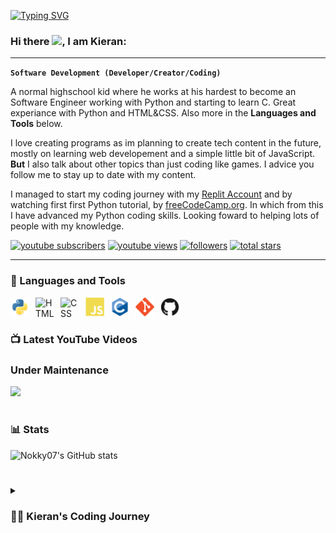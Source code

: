 
<a align="center" href="https://git.io/typing-svg"><img src="https://readme-typing-svg.herokuapp.com?font=Righteous&size=50&pause=1000&color=4874c4&center=true&vCenter=true&random=false&width=500&height=70&lines=Welcome!%F0%9F%91%8B;I'm+Kieran!" alt="Typing SVG" /></a>
### Hi there <img src="https://raw.githubusercontent.com/nixin72/nixin72/master/wave.gif" width="30px">, I am Kieran:

---
**`Software Development (Developer/Creator/Coding)`**

A normal highschool kid where he works at his hardest to become an Software Engineer working with Python and starting to learn C. Great experiance with Python and HTML&CSS. Also more in the **Languages and Tools** below.

I love creating programs as im planning to create tech content in the future, mostly on learning web developement and a simple little bit of JavaScript. **But** I also talk about other topics than just coding like games. I advice you follow me to stay up to date with my content.

I managed to start my coding journey with my [Replit Account](https://replit.com/@KieranMc07) and by watching first first Python tutorial, by [freeCodeCamp.org](https://www.youtube.com/watch?v=rfscVS0vtbw). In which from this I have advanced my Python coding skills. Looking foward to helping lots of people with my knowledge.

<p align="left">
      <a href="https://www.youtube.com/@nokky070?sub_confirmation=1">
         <img alt="youtube subscribers" title="Subscribe to my YouTube channel" src="https://custom-icon-badges.demolab.com/youtube/channel/subscribers/UCzzGpscAqcUi10T4u-sWyyg?color=%23E05D44&label=SUBSCRIBE&logo=video&logoColor=white&style=for-the-badge&labelColor=CE4630"/></a> 
      <a href="https://www.youtube.com/@nokky070">
         <img alt="youtube views" title="YouTube views" src="https://custom-icon-badges.demolab.com/youtube/channel/views/UCzzGpscAqcUi10T4u-sWyyg?color=%23E1AD0E&logo=eye&logoColor=white&style=for-the-badge&labelColor=C79600"/></a> 
      <a href="https://github.com/Kieranmcm07?tab=followers">
         <img alt="followers" title="Follow me on Github" src="https://custom-icon-badges.demolab.com/github/followers/Kieranmcm07?color=236ad3&labelColor=1155ba&style=for-the-badge&logo=person-add&label=Follow&logoColor=white"/></a>
      <a href="https://github.com/Kieranmcm07?tab=repositories&sort=stargazers">
         <img alt="total stars" title="Total stars on GitHub" src="https://custom-icon-badges.demolab.com/github/stars/Kieranmcm07?color=55960c&style=for-the-badge&labelColor=488207&logo=star"/></a>
   </p>

---

### 🧰 Languages and Tools

<img align="left" alt="Python" width="30px" style="padding-right:10px;" src="https://github.com/devicons/devicon/blob/master/icons/python/python-original.svg" />
<img align="left" alt="HTML" width="30px" style="padding-right:10px;" src="https://cdn.jsdelivr.net/gh/devicons/devicon/icons/html5/html5-plain.svg" />
<img align="left" alt="CSS" width="30px" style="padding-right:10px;" src="https://cdn.jsdelivr.net/gh/devicons/devicon/icons/css3/css3-plain.svg" />
<img align="left" alt="JavaScript" width="30px" style="padding-right:10px;" src="https://github.com/devicons/devicon/blob/master/icons/javascript/javascript-plain.svg" /> 
<img align="left" alt="C" width="30px" style="padding-right:10px;" src="https://github.com/devicons/devicon/blob/master/icons/c/c-original.svg" alt="C logo" /> 
<img align="left" alt="Git" width="30px" style="padding-right:10px;" src="https://github.com/devicons/devicon/blob/master/icons/git/git-original.svg" /> 
<img align="left" alt="GitHub" width="30px" style="padding-right:10px;" src="https://github.com/devicons/devicon/blob/master/icons/github/github-original.svg" />
<br />

#

### 📺 Latest YouTube Videos

### Under Maintenance
<!-- BEGIN YOUTUBE-CARDS -->

<!-- END YOUTUBE-CARDS -->

[<img src="https://custom-icon-badges.demolab.com/badge/-Subscribe%20For%20More-red?style=for-the-badge&logo=video&logoColor=white"/>](https://www.youtube.com/@nokky070?sub_confirmation=1)

#

### 📊 Stats

![Nokky07's GitHub stats](https://github-readme-stats.vercel.app/api?username=Kieranmcm07&show_icons=true&theme=radical)


#

<details>
 <summary><h3>👨‍💻 Kieran's Coding Journey</h3></summary>
   At eight years old, most kids were obsessed with cartoons. Me? I was hooked on the vibrant world of Scratch. Building wasn't with Legos anymore; it was with colorful code blocks. I remember the thrill of creating my first game – a frantic race against the clock where you dodged obstacles and collected stars. Each successful level solidified the magic: with code, I could turn imagination into reality.

By eleven, the web's allure became too strong to resist. HTML and CSS became my new playgrounds. I vividly remember struggling for weeks to center a giant image on my first website, a neon-green homage to my favorite band. The frustration was real, but the triumphant "Aha!" moment when I cracked the code was pure magic.  Suddenly, the internet wasn't just a place to visit, it was a place I could build.

Thirteen brought the intimidating yet intriguing world of Python. Gone were the colorful blocks, replaced by lines of text that seemed like hieroglyphics at first. But perseverance paid off. I dove headfirst into algorithms, building a program that cracked simple substitution ciphers – a secret code translator for aspiring spies like myself.  Python wasn't just about making things look cool; it was about making them work in a logical, powerful way.

Now, the journey continues. JavaScript unlocks the door to web interactivity, letting my websites come alive with animations and user input. C, on the other hand, peels back the hood, revealing the raw power of the machine. It's challenging, like deciphering a foreign language, but every line I conquer brings me closer to understanding how computers truly tick.

My trusty companion throughout this adventure has been Visual Studio Code (VS Code). From basic debugging to managing complex projects, VS Code has evolved alongside me. It's become an extension of my coding brain, no matter if I'm crafting a sleek website or venturing into the depths of system programming.

Looking back, it's incredible how far I've come from those first wobbly steps in Scratch. Each language, each project, has been a stepping stone, building upon the last.  Next on my horizon? Mastering the art of building mobile apps with React Native. The future's a playground waiting to be coded, and I can't wait to see what I can create next.

[website]: https://google.com
[youtube]: [https://youtube.com/nokky070](https://www.youtube.com/@nokky070)
